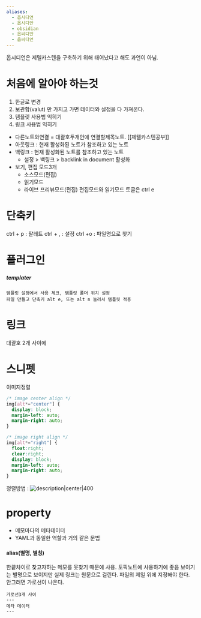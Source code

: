 ```yaml
---
aliases:
  - 옵시디언
  - 옵시디안
  - obsidian
  - 옵씨디안
  - 옵씨디언
---
```


옵시디언은 제텔카스텐을 구축하기 위해 태어났다고 해도 과언이 아님.

# 처음에 알아야 하는것
1. 한글로 변경
2. 보관함(valut) 만 가지고 가면 데이터와 설정을 다 가져온다.
5. 템플릿 사용법 익히기
6. 링크 사용법 익히기

- 다른노트와연결 = 대괄호두개안에 연결할제목노트.   [[제텔카스텐공부]]
- 아웃링크 : 현재 활성화된 노트가 참조하고 있는 노트
- 백링크 : 현재 활성화된 노트를 참조하고 있는 노트
	- 설정 > 백링크 > backlink in document 활성화
- 보기, 편집 모드3개
	- 소스모드(편집)
	- 읽기모드
	- 라이브 프리뷰모드(편집)
	  편집모드와 읽기모드 토글은 ctrl e

# 단축키
ctrl + p : 팔레트
ctrl + , : 설정
ctrl +o : 파일명으로 찾기


# 플러그인
##### templater
	템플릿 설정에서 사용 체크, 템플릿 폴더 위치 설정
	파일 만들고 단축키 alt e, 또는 alt n 눌러서 템플릿 적용

# 링크
대괄호 2개 사이에
# 스니펫
이미지정렬
```css
/* image center align */
img[alt*="center"] {
  display: block;
  margin-left: auto;
  margin-right: auto;
}

/* image right align */
img[alt*="right"] {
  float:right;
  clear:right;
  display: block;
  margin-left: auto;
  margin-right: auto;
}
```
정렬방법 : ![description|center|400](Obsidian_Logo.jpg)

# property
- 메모마다의 메타데이터
- YAML과 동일한 역할과 거의 같은 문법
#### alias(별명, 별칭)
한끝차이로 찾고자하는 메모를 못찾기 때문에 사용. 토픽노트에 사용하기에 좋음
보이기는 별명으로 보이지만 실제 링크는 원문으로 걸린다.
파일의 제일 위에 지정해야 한다. 안그러면 가로선이 나온다.
```
가로선3개 사이
---
메타 데이터
---
```